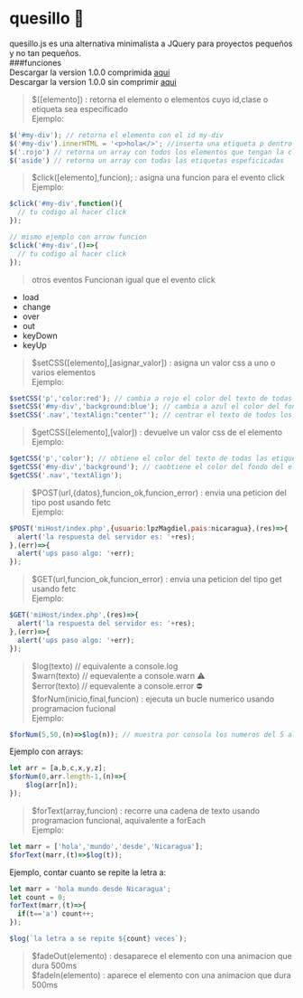 # quesillo 🌯
quesillo.js es una alternativa minimalista a JQuery para proyectos pequeños y no tan pequeños. <br/>
###funciones<br/>
Descargar la version 1.0.0 comprimida <a href="https://lpzmagdiel.neocities.org/quesillo/quesillo.min.js" target="_blank">aqui</a><br/>
Descargar la version 1.0.0 sin comprimir <a href="https://lpzmagdiel.neocities.org/quesillo/quesillo.js" target="_blank">aqui</a>
> $([elemento]) : retorna el elemento o elementos cuyo id,clase o etiqueta sea especificado <br/>
Ejemplo:
```javascript
$('#my-div'); // retorna el elemento con el id my-div
$('#my-div').innerHTML = '<p>hola</>'; //inserta una etiqueta p dentro de el elemento con el id especificado
$('.rojo') // retorna un array con todos los elementos que tengan la clase especificada
$('aside') // retorna un array con todas las etiquetas espeficicadas
```
> $click([elemento],funcion); : asigna una funcion para el evento click <br/>
Ejemplo:
```javascript
$click('#my-div',function(){
  // tu codigo al hacer click
});

// mismo ejemplo con arrow funcion
$click('#my-div',()=>{
  // tu codigo al hacer click
});
```
> otros eventos
Funcionan igual que el evento click
* load
* change
* over
* out
* keyDown
* keyUp
> $setCSS([elemento],[asignar_valor]) : asigna un valor css a uno o varios elementos <br/>
Ejemplo:
```javascript
$setCSS('p','color:red'); // cambia a rojo el color del texto de todas las etiquetas p
$setCSS('#my-div','background:blue'); // cambia a azul el color del fondo del elemento con el id especificado
$setCSS('.nav','textAlign:"center"'); // centrar el texto de todos los elementos con la clase .nav
```
> $getCSS([elemento],[valor]) : devuelve un valor css de el elemento <br/>
Ejemplo:
```javascript
$getCSS('p','color'); // obtiene el color del texto de todas las etiquetas p
$getCSS('#my-div','background'); // caobtiene el color del fondo del elemento con el id especificado
$getCSS('.nav','textAlign');
```
> $POST(url,{datos},funcion_ok,funcion_error) : envia una peticion del tipo post usando fetc<br/>
Ejemplo:
```javascript
$POST('miHost/index.php',{usuario:lpzMagdiel,pais:nicaragua},(res)=>{
  alert('la respuesta del servidor es: '+res);
},(err)=>{
  alert('ups paso algo: '+err);
});
```
> $GET(url,funcion_ok,funcion_error) : envia una peticion del tipo get usando fetc<br/>
Ejemplo:
```javascript
$GET('miHost/index.php',(res)=>{
  alert('la respuesta del servidor es: '+res);
},(err)=>{
  alert('ups paso algo: '+err);
});
```
> $log(texto) // equivalente a console.log <br/>
> $warn(texto) // equevalente a console.warn ⚠️ <br/>
> $error(texto) // equevalente a console.error ⛔ <br/>
> $forNum(inicio,final,funcion) : ejecuta un bucle numerico usando programacion fucional<br/>
Ejemplo:
```javascript
$forNum(5,50,(n)=>$log(n)); // muestra por consola los numeros del 5 al 50
```
Ejemplo con arrays:
```javascript
let arr = [a,b,c,x,y,z];
$forNum(0,arr.length-1,(n)=>{
	$log(arr[n]);
});
```
> $forText(array,funcion) : recorre una cadena de texto usando programacion funcional, aquivalente a forEach<br/>
Ejemplo:
```javascript
let marr = ['hola','mundo','desde','Nicaragua'];
$forText(marr,(t)=>$log(t));
```
Ejemplo, contar cuanto se repite la letra a:
```javascript
let marr = 'hola mundo desde Nicaragua';
let count = 0;
forText(marr,(t)=>{
  if(t=='a') count++;
});

$log(`la letra a se repite ${count} veces`);
```
> $fadeOut(elemento) : desaparece el elemento con una animacion que dura 500ms<br>
> $fadeIn(elemento) : aparece el elemento con una animacion que dura 500ms<br>
